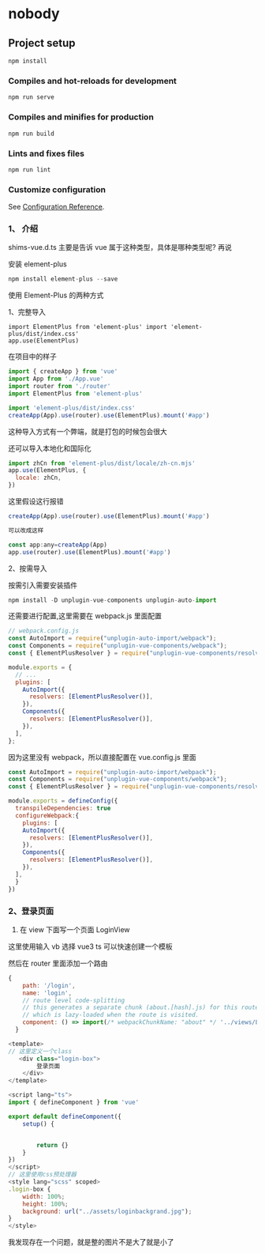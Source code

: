 # nobody

## Project setup

```
npm install
```

### Compiles and hot-reloads for development

```
npm run serve
```

### Compiles and minifies for production

```
npm run build
```

### Lints and fixes files

```
npm run lint
```

### Customize configuration

See [Configuration Reference](https://cli.vuejs.org/config/).

### 1、 介绍

shims-vue.d.ts 主要是告诉 vue 属于这种类型，具体是哪种类型呢?
再说

安装 element-plus

```js
npm install element-plus --save
```

使用 Element-Plus 的两种方式

1、完整导入

```vue
import ElementPlus from 'element-plus' import 'element-plus/dist/index.css'
app.use(ElementPlus)
```

在项目中的样子

```vue.js
import { createApp } from 'vue'
import App from './App.vue'
import router from './router'
import ElementPlus from 'element-plus'

import 'element-plus/dist/index.css'
createApp(App).use(router).use(ElementPlus).mount('#app')
```

这种导入方式有一个弊端，就是打包的时候包会很大

还可以导入本地化和国际化

```vue.js
import zhCn from 'element-plus/dist/locale/zh-cn.mjs'
app.use(ElementPlus, {
  locale: zhCn,
})
```

这里假设这行报错

```vue.js
createApp(App).use(router).use(ElementPlus).mount('#app')

可以改成这样

const app:any=createApp(App)
app.use(router).use(ElementPlus).mount('#app')
```

2、按需导入

按需引入需要安装插件

```javascript
npm install -D unplugin-vue-components unplugin-auto-import
```

还需要进行配置,这里需要在 webpack.js 里面配置

```javascript
// webpack.config.js
const AutoImport = require("unplugin-auto-import/webpack");
const Components = require("unplugin-vue-components/webpack");
const { ElementPlusResolver } = require("unplugin-vue-components/resolvers");

module.exports = {
  // ...
  plugins: [
    AutoImport({
      resolvers: [ElementPlusResolver()],
    }),
    Components({
      resolvers: [ElementPlusResolver()],
    }),
  ],
};
```

因为这里没有 webpack，所以直接配置在 vue.config.js 里面

```javascript
const AutoImport = require("unplugin-auto-import/webpack");
const Components = require("unplugin-vue-components/webpack");
const { ElementPlusResolver } = require("unplugin-vue-components/resolvers");

module.exports = defineConfig({
  transpileDependencies: true
  configureWebpack:{
    plugins: [
    AutoImport({
      resolvers: [ElementPlusResolver()],
    }),
    Components({
      resolvers: [ElementPlusResolver()],
    }),
  ],
  }
})
```

### 2、登录页面

1. 在 view 下面写一个页面 LoginView

这里使用输入 vb 选择 vue3 ts 可以快速创建一个模板

然后在 router 里面添加一个路由

```javascript
{
    path: '/login',
    name: 'login',
    // route level code-splitting
    // this generates a separate chunk (about.[hash].js) for this route
    // which is lazy-loaded when the route is visited.
    component: () => import(/* webpackChunkName: "about" */ '../views/LoginView.vue')
  }
```

```javascript
<template>
// 这里定义一个class
   <div class="login-box">
        登录页面
    </div>
</template>

<script lang="ts">
import { defineComponent } from 'vue'

export default defineComponent({
    setup() {


        return {}
    }
})
</script>
// 这里使用css预处理器
<style lang="scss" scoped>
.login-box {
    width: 100%;
    height: 100%;
    background: url("../assets/loginbackgrand.jpg");
}
</style>
```

我发现存在一个问题，就是整的图片不是大了就是小了